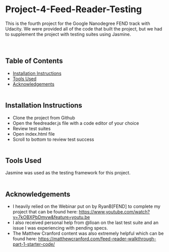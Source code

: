 # Project-4-Feed-Reader-Testing
This is the fourth project for the Google Nanodegree FEND track with Udacity.  We were provided all of the code that built the project, but we had to supplement the project with testing suites using Jasmine.  
<br><br>
## Table of Contents
- [Installation Instructions](#Installation)
- [Tools Used](#Tools)
- [Acknowledgements](#Acknowledgements)
<br><br>
## Installation Instructions
- Clone the project from Github
- Open the feedreader.js file with a code editor of your choice
- Review test suites
- Open index.html file 
- Scroll to bottom to review test success
<br><br>
## Tools Used
Jasmine was used as the testing framework for this project.
<br><br>
## Acknowledgements
- I heavily relied on the Webinar put on by RyanB[FEND] to complete my project that can be found here: https://www.youtube.com/watch?v=7kOBXPbDmyw&feature=youtu.be
- I also received personal help from @lloan on the last test suite and an issue I was experiencing with pending specs.
- The Matthew Cranford content was also extremely helpful which can be found here: https://matthewcranford.com/feed-reader-walkthrough-part-1-starter-code/
